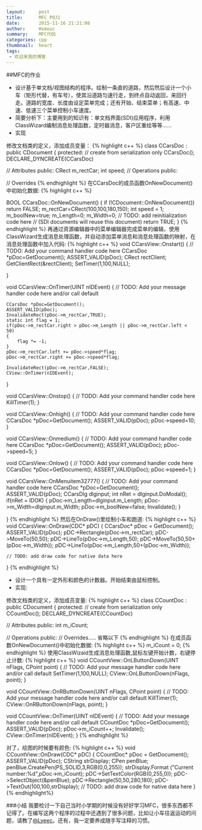 ```yaml
---
layout:     post
title:      MFC POJ1
date:       2015-11-16 21:21:08
author:     Hsmouc
summary:    MFC代码
categories: cpp
thumbnail:  heart
tags:
 - 欢迎来我的博客
---
```


##MFC的作业
- 设计基于单文档/视图结构的程序。绘制一条直的道路，然后然后设计一个小车（矩形代替，有车号），使其沿道路匀速行走，到终点自动返回，来回行走。道路的宽度、长度由设定菜单完成；还有开始、结束菜单；有高速、中速、低速三个菜单控制小车速度。
- 简要分析下：主要用到的知识有：单文档界面(SDI)应用程序，利用ClassWizard编制消息处理函数，定时器消息，客户区重绘等等……
- 实现    

修改文档类的定义，添加成员变量：
{% highlight c++ %}
class CCarsDoc : public CDocument{protected: // create from serialization only	CCarsDoc();	DECLARE_DYNCREATE(CCarsDoc)// Attributespublic:   CRect m_rectCar;   int speed;// Operationspublic:// Overrides
{% endhighlight %}
在CCarsDoc的成员函数OnNewDocument()中初始化数据:
{% highlight c++ %}
BOOL CCarsDoc::OnNewDocument(){	if (!CDocument::OnNewDocument())		return FALSE;     m_rectCar=CRect(100,100,180,150);	 int speed = 1;	 m_boolNew=true;	 m_Length=0;	 m_Width=0;	// TODO: add reinitialization code here	// (SDI documents will reuse this document)    return TRUE;}
{% endhighlight %} 
再通过资源编辑器中的菜单编辑器完成菜单的编辑，使用ClassWizard生成消息处理函数，并自动添加菜单消息和消息处理函数的映射，在消息处理函数中加入代码:
{% highlight c++ %}
void CCarsView::Onstart() {	// TODO: Add your command handler code here	CCarsDoc *pDoc=GetDocument();	ASSERT_VALID(pDoc);	CRect rectClient;	GetClientRect(&rectClient);	SetTimer(1,100,NULL);		}void CCarsView::OnTimer(UINT nIDEvent) {	// TODO: Add your message handler code here and/or call default
	CCarsDoc *pDoc=GetDocument();	ASSERT_VALID(pDoc);	InvalidateRect(pDoc->m_rectCar,TRUE);	static int flag = 1;	if(pDoc->m_rectCar.right > pDoc->m_Length || pDoc->m_rectCar.left < 50)	{		flag *= -1;	}	    pDoc->m_rectCar.left += pDoc->speed*flag;	pDoc->m_rectCar.right += pDoc->speed*flag;		InvalidateRect(pDoc->m_rectCar,FALSE);	CView::OnTimer(nIDEvent);	}void CCarsView::Onstop() {	// TODO: Add your command handler code here	KillTimer(1);}void CCarsView::Onhigh() {	// TODO: Add your command handler code here    CCarsDoc *pDoc=GetDocument();	ASSERT_VALID(pDoc);	pDoc->speed=10;}void CCarsView::Onmedium() {	// TODO: Add your command handler code here	CCarsDoc *pDoc=GetDocument();	ASSERT_VALID(pDoc);    pDoc->speed=5;}void CCarsView::Onlow() {	// TODO: Add your command handler code here    CCarsDoc *pDoc=GetDocument();	ASSERT_VALID(pDoc);	pDoc->speed=1;}void CCarsView::OnMenuitem32777() {	// TODO: Add your command handler code here	CCarsDoc *pDoc=GetDocument();	ASSERT_VALID(pDoc);	CCarsDlg dlginput;	int nRet = dlginput.DoModal();	if(nRet = IDOK)	{		pDoc->m_Length=dlginput.m_Length;		pDoc->m_Width=dlginput.m_Width;		pDoc->m_boolNew=false;		Invalidate();	}}
{% endhighlight %}
然后在OnDraw()里绘制小车和跑道:
{% highlight c++ %}
void CCarsView::OnDraw(CDC* pDC){	CCarsDoc* pDoc = GetDocument();	ASSERT_VALID(pDoc);	pDC->Rectangle(pDoc->m_rectCar);	pDC->MoveTo(50,50);	pDC->LineTo(pDoc->m_Length,50);	pDC->MoveTo(50,50+(pDoc->m_Width));	pDC->LineTo(pDoc->m_Length,50+(pDoc->m_Width));		// TODO: add draw code for native data here}
{% endhighlight %}

- 设计一个具有一定外形和颜色的计数器。开始结束由鼠标控制。   
- 实现:

修改文档类的定义，添加成员变量:
{% highlight c++ %}
class CCountDoc : public CDocument{protected: // create from serialization only	CCountDoc();	DECLARE_DYNCREATE(CCountDoc)// Attributespublic:	int m_iCount;// Operationspublic:// Overrides..... 省略以下
{% endhighlight %}
在成员函数OnNewDocument()中初始化数据:
{% highlight c++ %}
m_iCount = 0;
{% endhighlight %}
使用ClassWizaid生成消息处理函数,鼠标左键开始计数，右键停止计数:
{% highlight c++ %}
void CCountView::OnLButtonDown(UINT nFlags, CPoint point) {	// TODO: Add your message handler code here and/or call default	SetTimer(1,100,NULL);	CView::OnLButtonDown(nFlags, point);}void CCountView::OnRButtonDown(UINT nFlags, CPoint point) {	// TODO: Add your message handler code here and/or call default	KillTimer(1);	CView::OnRButtonDown(nFlags, point);}void CCountView::OnTimer(UINT nIDEvent) {	// TODO: Add your message handler code here and/or call default    CCountDoc *pDoc=GetDocument();	ASSERT_VALID(pDoc);	pDoc->m_iCount++;	Invalidate();	CView::OnTimer(nIDEvent);}
{% endhighlight %}

对了，绘图的时候要有颜色:
{% highlight c++ %}
void CCountView::OnDraw(CDC* pDC){	CCountDoc* pDoc = GetDocument();	ASSERT_VALID(pDoc);	CString strDisplay;	CPen penBlue;	penBlue.CreatePen(PS_SOLID,3,RGB(0,0,255));	strDisplay.Format ("Current number:%d",pDoc->m_iCount);	pDC->SetTextColor(RGB(0,255,0));	pDC->SelectObject(&penBlue);	pDC->Rectangle(50,50,280,180);	pDC->TextOut(100,100,strDisplay);	// TODO: add draw code for native data here}
{% endhighlight%}

###小结
我要检讨一下自己当时小学期的时候没有好好学习MFC，很多东西都不记得了。在编写这两个程序的过程中还遇到了很多问题，比如让小车往返运动的问题，请教了[@Lyeec](http://lyeec.me)。还有，我一定要养成随手写注释的习惯。







